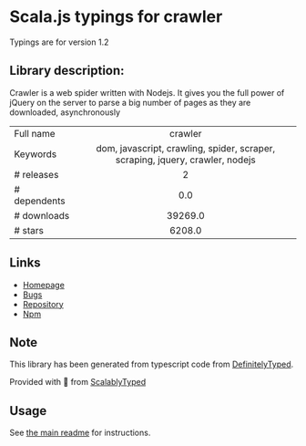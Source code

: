 
# Scala.js typings for crawler

Typings are for version 1.2

## Library description:
Crawler is a web spider written with Nodejs. It gives you the full power of jQuery on the server to parse a big number of pages as they are downloaded, asynchronously

|                    |                 |
| ------------------ | :-------------: |
| Full name          | crawler |
| Keywords           | dom, javascript, crawling, spider, scraper, scraping, jquery, crawler, nodejs |
| # releases         | 2 |
| # dependents       | 0.0 |
| # downloads        | 39269.0 |
| # stars            | 6208.0 |

## Links
- [Homepage](https://github.com/bda-research/node-crawler)
- [Bugs](https://github.com/bda-research/node-crawler/issues)
- [Repository](https://github.com/bda-research/node-crawler)
- [Npm](https://www.npmjs.com/package/crawler)
    


## Note
This library has been generated from typescript code from [DefinitelyTyped](https://definitelytyped.org).

Provided with :purple_heart: from [ScalablyTyped](https://github.com/oyvindberg/ScalablyTyped)

## Usage
See [the main readme](../../readme.md) for instructions.


